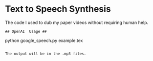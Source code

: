 # Text to Speech Synthesis #

The code I used to dub my paper videos without requiring human help.

```
## OpenAI  Usage ##
```
python google_speech.py example.tex

```

The output will be in the .mp3 files.